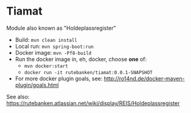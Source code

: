 # Tiamat

Module also known as "Holdeplassregister"

* Build: `mvn clean install`
* Local run: `mvn spring-boot:run`
* Docker image: `mvn -Pf8-build`
* Run the docker image in, eh, docker, choose **one** of:
     * `mvn docker:start`
     * `docker run -it rutebanken/tiamat:0.0.1-SNAPSHOT`
* For more docker plugin goals, see: http://ro14nd.de/docker-maven-plugin/goals.html


See also:
https://rutebanken.atlassian.net/wiki/display/REIS/Holdeplassregister